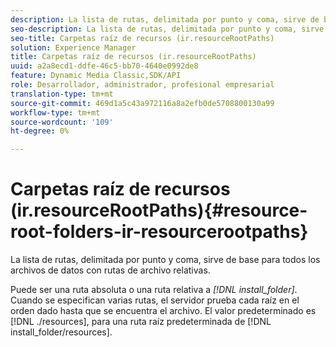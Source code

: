 ```yaml
---
description: La lista de rutas, delimitada por punto y coma, sirve de base para todos los archivos de datos con rutas de archivo relativas.
seo-description: La lista de rutas, delimitada por punto y coma, sirve de base para todos los archivos de datos con rutas de archivo relativas.
seo-title: Carpetas raíz de recursos (ir.resourceRootPaths)
solution: Experience Manager
title: Carpetas raíz de recursos (ir.resourceRootPaths)
uuid: a2a8ecd1-ddfe-46c5-bb70-4640e0992de8
feature: Dynamic Media Classic,SDK/API
role: Desarrollador, administrador, profesional empresarial
translation-type: tm+mt
source-git-commit: 469d1a5c43a972116a8a2efb0de5708800130a99
workflow-type: tm+mt
source-wordcount: '109'
ht-degree: 0%

---
```



# Carpetas raíz de recursos (ir.resourceRootPaths){#resource-root-folders-ir-resourcerootpaths}

La lista de rutas, delimitada por punto y coma, sirve de base para todos los archivos de datos con rutas de archivo relativas.

Puede ser una ruta absoluta o una ruta relativa a *[!DNL install_folder]*. Cuando se especifican varias rutas, el servidor prueba cada raíz en el orden dado hasta que se encuentra el archivo. El valor predeterminado es [!DNL ./resources], para una ruta raíz predeterminada de [!DNL install_folder/resources].
